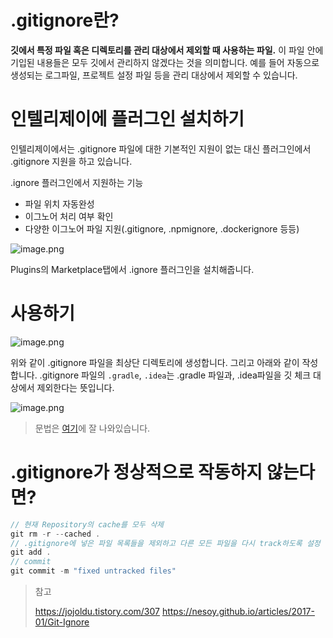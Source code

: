 
# .gitignore란?
 **깃에서 특정 파일 혹은 디렉토리를 관리 대상에서 제외할 때 사용하는 파일.**
 이 파일 안에 기입된 내용들은 모두 깃에서 관리하지 않겠다는 것을 의미합니다. 예를 들어 자동으로 생성되는 로그파일, 프로젝트 설정 파일 등을 관리 대상에서 제외할 수 있습니다.

# 인텔리제이에 플러그인 설치하기
인텔리제이에서는 .gitignore 파일에 대한 기본적인 지원이 없는 대신 플러그인에서 .gitignore 지원을 하고 있습니다.

.ignore 플러그인에서 지원하는 기능
- 파일 위치 자동완성
- 이그노어 처리 여부 확인
- 다양한 이그노어 파일 지원(.gitignore, .npmignore, .dockerignore 등등)


![image.png](https://images.velog.io/post-images/conatuseus/12694ff0-1f39-11ea-b8fb-8b8d39340afe/image.png)

Plugins의 Marketplace탭에서 .ignore 플러그인을 설치해줍니다.

# 사용하기

![image.png](https://images.velog.io/post-images/conatuseus/68572540-1f39-11ea-af4c-3f9f13d48807/image.png)

위와 같이 .gitignore 파일을 최상단 디렉토리에 생성합니다.
그리고 아래와 같이 작성합니다.
.gitignore 파일의 `.gradle`, `.idea`는  .gradle 파일과, .idea파일을 깃 체크 대상에서 제외한다는 뜻입니다.

![image.png](https://images.velog.io/post-images/conatuseus/c7d7ff80-1f39-11ea-af4c-3f9f13d48807/image.png)

> 문법은 [여기](https://nesoy.github.io/articles/2017-01/Git-Ignore)에 잘 나와있습니다.


# .gitignore가 정상적으로 작동하지 않는다면?

~~~ java
// 현재 Repository의 cache를 모두 삭제
git rm -r --cached .
// .gitignore에 넣은 파일 목록들을 제외하고 다른 모든 파일을 다시 track하도록 설정
git add .
// commit
git commit -m "fixed untracked files"
~~~


> 참고
>
> https://jojoldu.tistory.com/307
> https://nesoy.github.io/articles/2017-01/Git-Ignore

